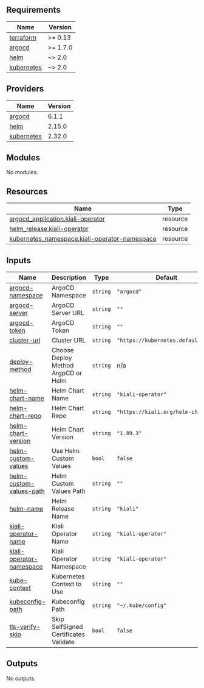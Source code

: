 <!-- BEGIN_TF_DOCS -->
## Requirements

| Name | Version |
|------|---------|
| <a name="requirement_terraform"></a> [terraform](#requirement\_terraform) | >= 0.13 |
| <a name="requirement_argocd"></a> [argocd](#requirement\_argocd) | >= 1.7.0 |
| <a name="requirement_helm"></a> [helm](#requirement\_helm) | ~> 2.0 |
| <a name="requirement_kubernetes"></a> [kubernetes](#requirement\_kubernetes) | ~> 2.0 |

## Providers

| Name | Version |
|------|---------|
| <a name="provider_argocd"></a> [argocd](#provider\_argocd) | 6.1.1 |
| <a name="provider_helm"></a> [helm](#provider\_helm) | 2.15.0 |
| <a name="provider_kubernetes"></a> [kubernetes](#provider\_kubernetes) | 2.32.0 |

## Modules

No modules.

## Resources

| Name | Type |
|------|------|
| [argocd_application.kiali-operator](https://registry.terraform.io/providers/oboukili/argocd/latest/docs/resources/application) | resource |
| [helm_release.kiali-operator](https://registry.terraform.io/providers/hashicorp/helm/latest/docs/resources/release) | resource |
| [kubernetes_namespace.kiali-operator-namespace](https://registry.terraform.io/providers/hashicorp/kubernetes/latest/docs/resources/namespace) | resource |

## Inputs

| Name | Description | Type | Default | Required |
|------|-------------|------|---------|:--------:|
| <a name="input_argocd-namespace"></a> [argocd-namespace](#input\_argocd-namespace) | ArgoCD Namespace | `string` | `"argocd"` | no |
| <a name="input_argocd-server"></a> [argocd-server](#input\_argocd-server) | ArgoCD Server URL | `string` | `""` | no |
| <a name="input_argocd-token"></a> [argocd-token](#input\_argocd-token) | ArgoCD Token | `string` | `""` | no |
| <a name="input_cluster-url"></a> [cluster-url](#input\_cluster-url) | Cluster URL | `string` | `"https://kubernetes.default.svc"` | no |
| <a name="input_deploy-method"></a> [deploy-method](#input\_deploy-method) | Choose Deploy Method ArgpCD or Helm | `string` | n/a | yes |
| <a name="input_helm-chart-name"></a> [helm-chart-name](#input\_helm-chart-name) | Helm Chart Name | `string` | `"kiali-operator"` | no |
| <a name="input_helm-chart-repo"></a> [helm-chart-repo](#input\_helm-chart-repo) | Helm Chart Repo | `string` | `"https://kiali.org/helm-charts"` | no |
| <a name="input_helm-chart-version"></a> [helm-chart-version](#input\_helm-chart-version) | Helm Chart Version | `string` | `"1.89.3"` | no |
| <a name="input_helm-custom-values"></a> [helm-custom-values](#input\_helm-custom-values) | Use Helm Custom Values | `bool` | `false` | no |
| <a name="input_helm-custom-values-path"></a> [helm-custom-values-path](#input\_helm-custom-values-path) | Helm Custom Values Path | `string` | `""` | no |
| <a name="input_helm-name"></a> [helm-name](#input\_helm-name) | Helm Release Name | `string` | `"kiali"` | no |
| <a name="input_kiali-operator-name"></a> [kiali-operator-name](#input\_kiali-operator-name) | Kiali Operator Name | `string` | `"kiali-operator"` | no |
| <a name="input_kiali-operator-namespace"></a> [kiali-operator-namespace](#input\_kiali-operator-namespace) | Kiali Operator Namespace | `string` | `"kiali-operator"` | no |
| <a name="input_kube-context"></a> [kube-context](#input\_kube-context) | Kubernetes Context to Use | `string` | `""` | no |
| <a name="input_kubeconfig-path"></a> [kubeconfig-path](#input\_kubeconfig-path) | Kubeconfig Path | `string` | `"~/.kube/config"` | no |
| <a name="input_tls-verify-skip"></a> [tls-verify-skip](#input\_tls-verify-skip) | Skip SelfSigned Certificates Validate | `bool` | `false` | no |

## Outputs

No outputs.
<!-- END_TF_DOCS -->
